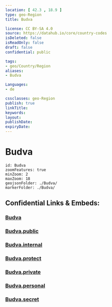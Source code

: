 ```yaml
---
location: [ 42.3 , 18.9 ] 
type: geo-Region
title: Budva

license: CC BY-SA 4.0
source: https://datahub.io/core/country-codes
isDeleted: false
isReadOnly: false
draft: false
confidential: public

tags:
- geo/Country/Region
aliases:
- Budva

Languages:
- de

cssclasses: geo-Region
publish: true
linkTitle: 
keywords: 
layout: 
publishDate: 
expiryDate: 
---
```


# Budva

```leaflet
id: Budva
zoomFeatures: true 
minZoom: 2 
maxZoom: 18
geojsonFolder: ./Budva/
markerFolder: ./Budva/
```


## Confidential Links & Embeds: 

### [Budva](/_Standards/Earth/Continent/Europe/Europe~South/Montenegro/Municipalities~Montenegro/Budva.md) 

### [Budva.public](/_public/Earth/Continent/Europe/Europe~South/Montenegro/Municipalities~Montenegro/Budva.public.md) 

### [Budva.internal](/_internal/Earth/Continent/Europe/Europe~South/Montenegro/Municipalities~Montenegro/Budva.internal.md) 

### [Budva.protect](/_protect/Earth/Continent/Europe/Europe~South/Montenegro/Municipalities~Montenegro/Budva.protect.md) 

### [Budva.private](/_private/Earth/Continent/Europe/Europe~South/Montenegro/Municipalities~Montenegro/Budva.private.md) 

### [Budva.personal](/_personal/Earth/Continent/Europe/Europe~South/Montenegro/Municipalities~Montenegro/Budva.personal.md) 

### [Budva.secret](/_secret/Earth/Continent/Europe/Europe~South/Montenegro/Municipalities~Montenegro/Budva.secret.md)

